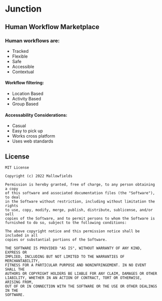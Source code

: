 # Junction
## Human Workflow Marketplace
### Human workflows are:
- Tracked
- Flexible
- Safe
- Accessible
- Contextual

#### Workflow filtering:
- Location Based
- Activity Based
- Group Based

#### Accessability Considerations:
- Casual
- Easy to pick up
- Works cross platform
- Uses web standards


## License

```
MIT License

Copyright (c) 2022 Mallowfields

Permission is hereby granted, free of charge, to any person obtaining a copy
of this software and associated documentation files (the "Software"), to deal
in the Software without restriction, including without limitation the rights
to use, copy, modify, merge, publish, distribute, sublicense, and/or sell
copies of the Software, and to permit persons to whom the Software is
furnished to do so, subject to the following conditions:

The above copyright notice and this permission notice shall be included in all
copies or substantial portions of the Software.

THE SOFTWARE IS PROVIDED "AS IS", WITHOUT WARRANTY OF ANY KIND, EXPRESS OR
IMPLIED, INCLUDING BUT NOT LIMITED TO THE WARRANTIES OF MERCHANTABILITY,
FITNESS FOR A PARTICULAR PURPOSE AND NONINFRINGEMENT. IN NO EVENT SHALL THE
AUTHORS OR COPYRIGHT HOLDERS BE LIABLE FOR ANY CLAIM, DAMAGES OR OTHER
LIABILITY, WHETHER IN AN ACTION OF CONTRACT, TORT OR OTHERWISE, ARISING FROM,
OUT OF OR IN CONNECTION WITH THE SOFTWARE OR THE USE OR OTHER DEALINGS IN THE
SOFTWARE.
```